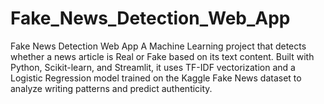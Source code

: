 # Fake_News_Detection_Web_App
Fake News Detection Web App A Machine Learning project that detects whether a news article is Real or Fake based on its text content. Built with Python, Scikit-learn, and Streamlit, it uses TF-IDF vectorization and a Logistic Regression model trained on the Kaggle Fake News dataset to analyze writing patterns and predict authenticity.
